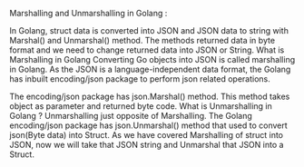 Marshalling and Unmarshalling in Golang :

In Golang, struct data is converted into JSON and JSON data to string with Marshal() and Unmarshal() method. The methods returned data in byte format and we need to change returned data into JSON or String.
What is Marshalling in Golang
Converting Go objects into JSON is called marshalling in Golang. As the JSON is a language-independent data format, the Golang has inbuilt encoding/json package to perform json related operations.

The encoding/json package has json.Marshal() method. This method takes object as parameter and returned byte code.
What is Unmarshalling in Golang ?
Unmarshalling just opposite of Marshalling. The Golang encoding/json package has json.Unmarshal() method that used to convert json(Byte data) into Struct. As we have covered Marshalling of struct into JSON, now we will take that JSON string and Unmarshal that JSON into a Struct.